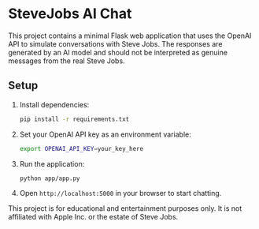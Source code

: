 # SteveJobs AI Chat

This project contains a minimal Flask web application that uses the OpenAI API to simulate conversations with Steve Jobs. The responses are generated by an AI model and should not be interpreted as genuine messages from the real Steve Jobs.

## Setup

1. Install dependencies:
   ```bash
   pip install -r requirements.txt
   ```
2. Set your OpenAI API key as an environment variable:
   ```bash
   export OPENAI_API_KEY=your_key_here
   ```
3. Run the application:
   ```bash
   python app/app.py
   ```
4. Open `http://localhost:5000` in your browser to start chatting.

This project is for educational and entertainment purposes only. It is not affiliated with Apple Inc. or the estate of Steve Jobs.
